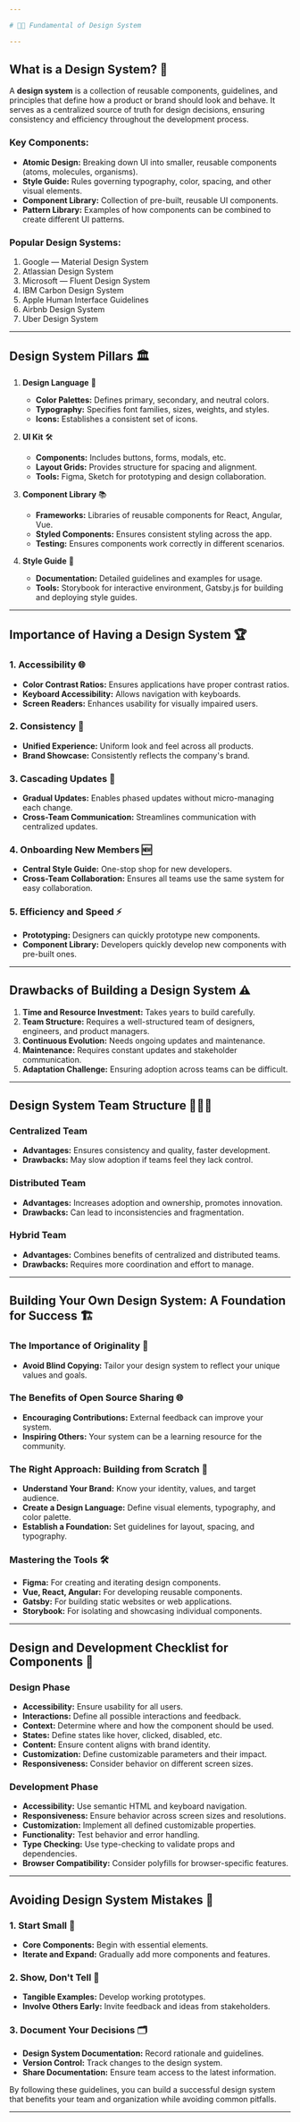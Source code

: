 ```yaml
---

# 🧑‍🎨 Fundamental of Design System

---
```


## **What is a Design System?** 🎨

A **design system** is a collection of reusable components, guidelines, and principles that define how a product or brand should look and behave. It serves as a centralized source of truth for design decisions, ensuring consistency and efficiency throughout the development process.

### Key Components:
* **Atomic Design:** Breaking down UI into smaller, reusable components (atoms, molecules, organisms).
* **Style Guide:** Rules governing typography, color, spacing, and other visual elements.
* **Component Library:** Collection of pre-built, reusable UI components.
* **Pattern Library:** Examples of how components can be combined to create different UI patterns.

### Popular Design Systems:
1. Google — Material Design System
2. Atlassian Design System
3. Microsoft — Fluent Design System
4. IBM Carbon Design System
5. Apple Human Interface Guidelines
6. Airbnb Design System
7. Uber Design System

---

## **Design System Pillars** 🏛️

1. **Design Language** 🌈
   * **Color Palettes:** Defines primary, secondary, and neutral colors.
   * **Typography:** Specifies font families, sizes, weights, and styles.
   * **Icons:** Establishes a consistent set of icons.

2. **UI Kit** 🛠️
   * **Components:** Includes buttons, forms, modals, etc.
   * **Layout Grids:** Provides structure for spacing and alignment.
   * **Tools:** Figma, Sketch for prototyping and design collaboration.

3. **Component Library** 📚
   * **Frameworks:** Libraries of reusable components for React, Angular, Vue.
   * **Styled Components:** Ensures consistent styling across the app.
   * **Testing:** Ensures components work correctly in different scenarios.

4. **Style Guide** 📖
   * **Documentation:** Detailed guidelines and examples for usage.
   * **Tools:** Storybook for interactive environment, Gatsby.js for building and deploying style guides.

---

## **Importance of Having a Design System** 🏆

### 1. Accessibility 🌐
* **Color Contrast Ratios:** Ensures applications have proper contrast ratios.
* **Keyboard Accessibility:** Allows navigation with keyboards.
* **Screen Readers:** Enhances usability for visually impaired users.

### 2. Consistency 🧩
* **Unified Experience:** Uniform look and feel across all products.
* **Brand Showcase:** Consistently reflects the company's brand.

### 3. Cascading Updates 🔄
* **Gradual Updates:** Enables phased updates without micro-managing each change.
* **Cross-Team Communication:** Streamlines communication with centralized updates.

### 4. Onboarding New Members 🆕
* **Central Style Guide:** One-stop shop for new developers.
* **Cross-Team Collaboration:** Ensures all teams use the same system for easy collaboration.

### 5. Efficiency and Speed ⚡️
* **Prototyping:** Designers can quickly prototype new components.
* **Component Library:** Developers quickly develop new components with pre-built ones.

---

## **Drawbacks of Building a Design System** ⚠️

1. **Time and Resource Investment:** Takes years to build carefully.
2. **Team Structure:** Requires a well-structured team of designers, engineers, and product managers.
3. **Continuous Evolution:** Needs ongoing updates and maintenance.
4. **Maintenance:** Requires constant updates and stakeholder communication.
5. **Adaptation Challenge:** Ensuring adoption across teams can be difficult.

---

## **Design System Team Structure** 🧑‍🤝‍🧑

### Centralized Team
* **Advantages:** Ensures consistency and quality, faster development.
* **Drawbacks:** May slow adoption if teams feel they lack control.

### Distributed Team
* **Advantages:** Increases adoption and ownership, promotes innovation.
* **Drawbacks:** Can lead to inconsistencies and fragmentation.

### Hybrid Team
* **Advantages:** Combines benefits of centralized and distributed teams.
* **Drawbacks:** Requires more coordination and effort to manage.

---

## **Building Your Own Design System: A Foundation for Success** 🏗️

### The Importance of Originality 🌟
* **Avoid Blind Copying:** Tailor your design system to reflect your unique values and goals.

### The Benefits of Open Source Sharing 🌐
* **Encouraging Contributions:** External feedback can improve your system.
* **Inspiring Others:** Your system can be a learning resource for the community.

### The Right Approach: Building from Scratch 🔨
* **Understand Your Brand:** Know your identity, values, and target audience.
* **Create a Design Language:** Define visual elements, typography, and color palette.
* **Establish a Foundation:** Set guidelines for layout, spacing, and typography.

### Mastering the Tools 🛠️
* **Figma:** For creating and iterating design components.
* **Vue, React, Angular:** For developing reusable components.
* **Gatsby:** For building static websites or web applications.
* **Storybook:** For isolating and showcasing individual components.

---

## **Design and Development Checklist for Components** 📝

### Design Phase
* **Accessibility:** Ensure usability for all users.
* **Interactions:** Define all possible interactions and feedback.
* **Context:** Determine where and how the component should be used.
* **States:** Define states like hover, clicked, disabled, etc.
* **Content:** Ensure content aligns with brand identity.
* **Customization:** Define customizable parameters and their impact.
* **Responsiveness:** Consider behavior on different screen sizes.

### Development Phase
* **Accessibility:** Use semantic HTML and keyboard navigation.
* **Responsiveness:** Ensure behavior across screen sizes and resolutions.
* **Customization:** Implement all defined customizable properties.
* **Functionality:** Test behavior and error handling.
* **Type Checking:** Use type-checking to validate props and dependencies.
* **Browser Compatibility:** Consider polyfills for browser-specific features.

---

## **Avoiding Design System Mistakes** 🛑

### 1. Start Small 🐣
* **Core Components:** Begin with essential elements.
* **Iterate and Expand:** Gradually add more components and features.

### 2. Show, Don't Tell 🧩
* **Tangible Examples:** Develop working prototypes.
* **Involve Others Early:** Invite feedback and ideas from stakeholders.

### 3. Document Your Decisions 🗂️
* **Design System Documentation:** Record rationale and guidelines.
* **Version Control:** Track changes to the design system.
* **Share Documentation:** Ensure team access to the latest information.

By following these guidelines, you can build a successful design system that benefits your team and organization while avoiding common pitfalls.

---
